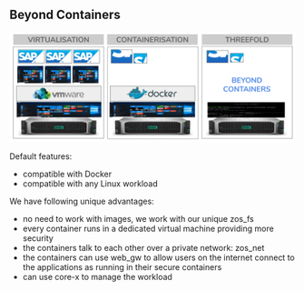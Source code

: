 ## Beyond Containers

![](img/container_native.jpg)


Default features:

- compatible with Docker
- compatible with any Linux workload

We have following unique advantages:

- no need to work with images, we work with our unique zos_fs
- every container runs in a dedicated virtual machine providing more security
- the containers talk to each other over a private network: zos_net
- the containers can use web_gw to allow users on the internet connect to the applications as running in their secure containers 
- can use core-x to manage the workload

